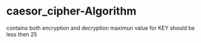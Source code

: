 # caesor_cipher-Algorithm
contains both encryption and decryption
maximun value for KEY should be less then 25
